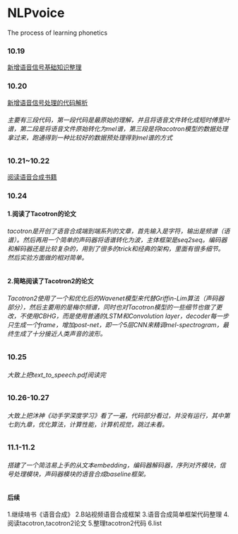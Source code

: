 # NLPvoice
The process of learning phonetics

### 10.19
[新增语音信号基础知识整理](https://github.com/jishengpeng/NLPvoice/blob/main/NlpVoice/signal%20processing/Readme.md)
### 10.20
[新增语音信号处理的代码解析](https://github.com/jishengpeng/NLPvoice/tree/main/NlpVoice/signal%20processing/code)
###### 主要有三段代码，第一段代码是最原始的理解，并且将语音文件转化成短时傅里叶谱，第二段是将语音文件原始转化为mel谱，第三段是将tacotron模型的数据处理拿过来，跑通得到一种比较好的数据预处理得到mel谱的方式

### 10.21~10.22
[阅读语音合成书籍](https://github.com/jishengpeng/NLPvoice/blob/main/text_to_speech.pdf)


### 10.24
#### 1.阅读了Tacotron的论文
###### tacotron是开创了语音合成端到端系列的文章，首先输入是字符，输出是频谱（语谱）。然后再用一个简单的声码器将语谱转化为波，主体框架是seq2seq。编码器和解码器还是比较复杂的，用到了很多的trick和经典的架构，里面有很多细节。然后实验方面做的相对简单。
#### 2.简略阅读了Tacotron2的论文
###### Tacotron2使用了一个和优化后的Wavenet模型来代替Griffin-Lim算法（声码器部分），然后主要用的是梅尔频谱，同时也对Tacotron模型的一些细节也做了更改，不使用CBHG，而是使用普通的LSTM和Convolution layer，decoder每一步只生成一个frame，增加post-net，即一个5层CNN来精调mel-spectrogram，最终生成了十分接近人类声音的波形。


### 10.25
###### 大致上把text_to_speech.pdf阅读完

### 10.26-10.27
###### 大致上把沐神《动手学深度学习》看了一遍，代码部分看过，并没有运行，其中第七到九章，优化算法，计算性能，计算机视觉，跳过未看。

### 11.1-11.2
###### 搭建了一个简洁易上手的从文本embedding，编码器解码器，序列对齐模块，信号处理模块，声码器模块的语音合成baseline框架。




#### 后续
1.继续啃书《语音合成》
2.B站视频语音合成框架
3.语音合成简单框架代码整理
4.阅读tacotron,tacotron2论文
5.整理tacotron2代码
6.list

